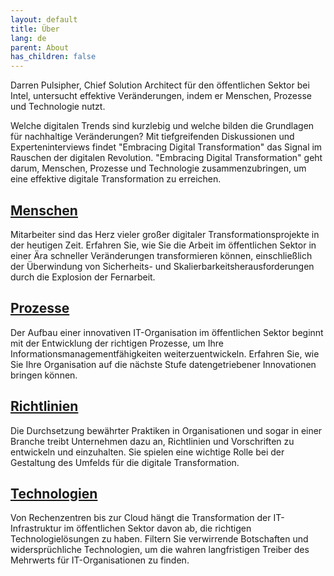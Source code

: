 ```yaml
---
layout: default
title: Über
lang: de
parent: About
has_children: false
---
```


Darren Pulsipher, Chief Solution Architect für den öffentlichen Sektor bei Intel, untersucht effektive Veränderungen, indem er Menschen, Prozesse und Technologie nutzt.

Welche digitalen Trends sind kurzlebig und welche bilden die Grundlagen für nachhaltige Veränderungen? Mit tiefgreifenden Diskussionen und Experteninterviews findet "Embracing Digital Transformation" das Signal im Rauschen der digitalen Revolution. "Embracing Digital Transformation" geht darum, Menschen, Prozesse und Technologie zusammenzubringen, um eine effektive digitale Transformation zu erreichen.

## [Menschen](/tags/people)

Mitarbeiter sind das Herz vieler großer digitaler Transformationsprojekte in der heutigen Zeit. Erfahren Sie, wie Sie die Arbeit im öffentlichen Sektor in einer Ära schneller Veränderungen transformieren können, einschließlich der Überwindung von Sicherheits- und Skalierbarkeitsherausforderungen durch die Explosion der Fernarbeit.

## [Prozesse](/tags/process)

Der Aufbau einer innovativen IT-Organisation im öffentlichen Sektor beginnt mit der Entwicklung der richtigen Prozesse, um Ihre Informationsmanagementfähigkeiten weiterzuentwickeln. Erfahren Sie, wie Sie Ihre Organisation auf die nächste Stufe datengetriebener Innovationen bringen können.

## [Richtlinien](/tags/policy)

Die Durchsetzung bewährter Praktiken in Organisationen und sogar in einer Branche treibt Unternehmen dazu an, Richtlinien und Vorschriften zu entwickeln und einzuhalten. Sie spielen eine wichtige Rolle bei der Gestaltung des Umfelds für die digitale Transformation.

## [Technologien](/tags/technology)

Von Rechenzentren bis zur Cloud hängt die Transformation der IT-Infrastruktur im öffentlichen Sektor davon ab, die richtigen Technologielösungen zu haben. Filtern Sie verwirrende Botschaften und widersprüchliche Technologien, um die wahren langfristigen Treiber des Mehrwerts für IT-Organisationen zu finden.
